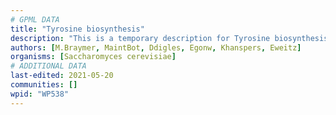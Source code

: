 ```yaml
---
# GPML DATA
title: "Tyrosine biosynthesis"
description: "This is a temporary description for Tyrosine biosynthesis"
authors: [M.Braymer, MaintBot, Ddigles, Egonw, Khanspers, Eweitz]
organisms: [Saccharomyces cerevisiae]
# ADDITIONAL DATA
last-edited: 2021-05-20
communities: []
wpid: "WP538"
---
```

